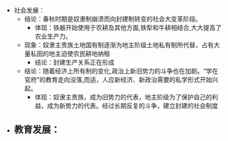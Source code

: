 - 社会发展：
	- 结论：春秋时期是奴隶制崩溃而向封建制转变的社会大变革阶段。
		- 体现：铁器开始使用于农耕及其他方面,铁犁和牛耕相结合,大大提高了农业生产力。
	- 现象：奴隶主贵族土地国有制逐渐为地主阶级土地私有制所代替，占有大量私田的地主迫使农民耕地纳租
		- 结论：封建生产关系正在形成
	- 结论：随着经济上所有制的变化,政治上新旧势力的斗争也在加剧。“学在官府”的教育走向没落,而适，人应新经济、新政治需要的私学形式开始兴起。
		- 体现：奴隶主贵族，成为旧势力的代表，地主阶级为了保护自己的利益，成为新势力的代表。经过长期反复的斗争，建立封建的社会制度
- 教育发展：
	-